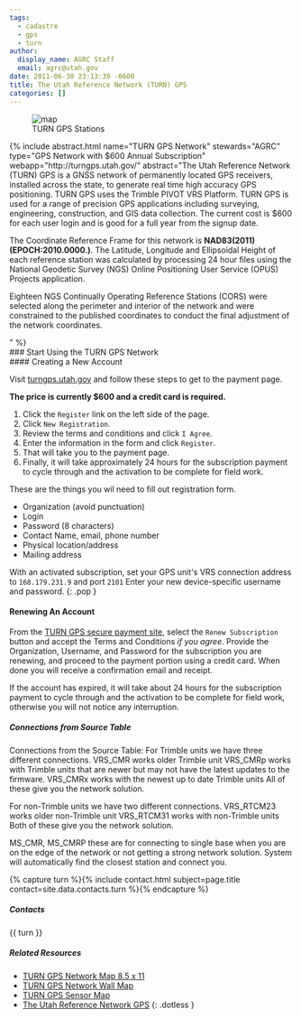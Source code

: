 ```yaml
---
tags:
  - cadastre
  - gps
  - turn
author:
  display_name: AGRC Staff
  email: agrc@utah.gov
date: 2011-06-30 23:13:39 -0600
title: The Utah Reference Network (TURN) GPS
categories: []
---
```

<figure class="caption caption--right">
  <img title="map" class="caption__image" src="{{ "/images/turn_gps_utah_network_rtk.png" | prepend: site.baseurl }}">
  <figcaption class="caption__text">TURN GPS Stations</figcaption>
</figure>
{% include abstract.html
name="TURN GPS Network"
stewards="AGRC"
type="GPS Network with $600 Annual Subscription"
webapp="http://turngps.utah.gov/"
abstract="The Utah Reference Network (TURN) GPS is a GNSS network of permanently located GPS receivers, installed across the state, to generate real time high accuracy GPS positioning. TURN GPS uses the Trimble PIVOT VRS Platform. TURN GPS is used for a range of precision GPS applications including surveying, engineering, construction, and GIS data collection. The current cost is $600 for each user login and is good for a full year from the signup date.</p>
<p>The Coordinate Reference Frame for this network is <strong>NAD83(2011)(EPOCH:2010.0000.)</strong>. The Latitude, Longitude and Ellipsoidal Height of each reference station was calculated by processing 24 hour files using the National Geodetic Survey (NGS) Online Positioning User Service (OPUS) Projects application.</p>
<p>Eighteen NGS Continually Operating Reference Stations (CORS) were selected along the perimeter and interior of the network and were constrained to the published coordinates to conduct the final adjustment of the network coordinates.</p>" %}

<div class="grid package">
  <div class="grid__col grid__col--12-of-12" markdown="1">
### Start Using the TURN GPS Network

  <div class="package-content" markdown="1">
#### Creating a New Account

Visit [turngps.utah.gov](http://turngps.utah.gov) and follow these steps to get to the payment page.

**The price is currently $600 and a credit card is required.**

1. Click the `Register` link on the left side of the page.
1. Click `New Registration`.
1. Review the terms and conditions and click `I Agree`.
1. Enter the information in the form and click `Register`.
1. That will take you to the payment page.
1. Finally, it will take approximately 24 hours for the subscription payment to cycle through and the activation to be complete for field work.

These are the things you wil need to fill out registration form.
- Organization (avoid punctuation)
- Login
- Password (8 characters)
- Contact Name, email, phone number
- Physical location/address
- Mailing  address

With an activated subscription, set your GPS unit's VRS connection address to `168.179.231.9` and port `2101`
Enter your new device-specific username and password.
{: .pop }

#### Renewing An Account

From the [TURN GPS secure payment site](https://secure.utah.gov/turngps/), select the `Renew Subscription` button and accept the Terms and Conditions _if you agree_. Provide the Organization, Username, and Password for the subscription you are renewing, and proceed to the payment portion using a credit card. When done you will receive a confirmation email and receipt.

If the account has expired, it will take about 24 hours for the subscription payment to cycle through and the activation to be complete for field work, otherwise you will not notice any interruption.

##### Connections from Source Table
Connections from the Source Table:
For Trimble units we have three different connections.
VRS_CMR works older Trimble unit
VRS_CMRp works with Trimble units that are newer but may not have the latest updates to the firmware.
VRS_CMRx works with the newest up to date Trimble units
All of these give you the network solution.

For non-Trimble units we have two different connections.
VRS_RTCM23 works older non-Trimble unit
VRS_RTCM31 works with non-Trimble units
Both of these give you the network solution.

MS_CMR, MS_CMRP these are for connecting to single base when you are on the edge of the network or not getting a strong network solution. System will automatically find the closest station and connect you.

{% capture turn %}{% include contact.html subject=page.title contact=site.data.contacts.turn  %}{% endcapture %}
##### Contacts
{{ turn }}

##### Related Resources

- [TURN GPS Network Map 8.5 x 11](ftp://ftp.agrc.utah.gov/UtahSGID_Vector/UTM12_NAD83/CADASTRE/TURNGPS_NetworkMap_8x11.pdf)
- [TURN GPS Network Wall Map](ftp://ftp.agrc.utah.gov/UtahSGID_Vector/UTM12_NAD83/CADASTRE/TURNGPS_NetworkWallMap.pdf)
- [TURN GPS Sensor Map](http://turngps.utah.gov/Map/SensorMap.aspx)
- [The Utah Reference Network GPS](http://turngps.utah.gov/)
{: .dotless }
  </div>
  </div>
</div>
